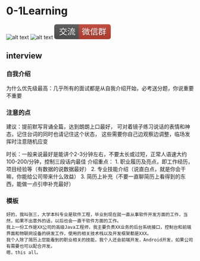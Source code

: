 # 0-1Learning

![alt text](../static/common/svg/luoxiaosheng.svg "公众号")
![alt text](../static/common/svg/luoxiaosheng_learning.svg "学习")
![alt text](../static/common/svg/luoxiaosheng_wechat.svg "微信")


## interview

### 自我介绍
为什么优先级最高：几乎所有的面试都是从自我介绍开始，必考送分题，你说重要不重要

### 注意的点
建议：提前默写背诵全篇，达到朗朗上口最好，
可对着镜子练习说话的表情和神态，记住台词的同时也请记住这个状态，
这些需要你自己边观察边调整，临场发挥时注意随机应变

时长：一般来说最好是能讲个2-3分钟左右，不要太长或过短，正常人语速大约100-200/分钟，控制三段话内最佳
介绍重点：
    1. 职业履历及亮点，即工作经历，项目经验等（有数据的说数据最好）
    2. 专业技能介绍（说直白点，就是你会干嘛，你能给公司带来什么效益）
    3. 简历上补充（不要一直聊简历上看得到的东西，能做一点引申补充最好）


### 模板

~~~~
好的，我叫张三，大学本科专业是软件工程，毕业到现在就一直从事软件开发方面的工作，当然，如果不出意外的话，以后也会一直干软件方面的工作。
我上一份工作是XX公司的高级Java工程师，我主要负责XX业务的后台系统接口，控制台和前端界面和物联网设备的研发工作，使用的相关技术栈以及开发框架都是XXX。
我个人除了简历上您能看到的职业相关的技能，我个人还会前端开发，Android开发，如果公司有需要也可以配合开发。
嗯，this all。

~~~~
